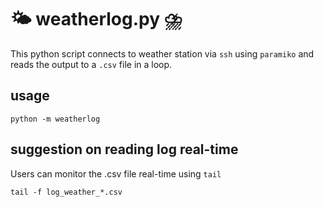 # 🌤 weatherlog.py ⛈
This python script connects to weather station via `ssh` using `paramiko` and reads the output to a `.csv` file in a loop.

## usage
```
python -m weatherlog 
```

## suggestion on reading log real-time
Users can monitor the .csv file real-time using `tail`
```
tail -f log_weather_*.csv
```
